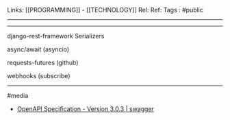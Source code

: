 Links: [[PROGRAMMING]] - [[TECHNOLOGY]]
Rel: 
Ref: 
Tags : #public 

--- 

--- 
django-rest-framework Serializers

async/await (asyncio)

requests-futures (github)

webhooks (subscribe)


--- 
#media 
- [OpenAPI Specification - Version 3.0.3 | swagger ](https://swagger.io/specification/)
